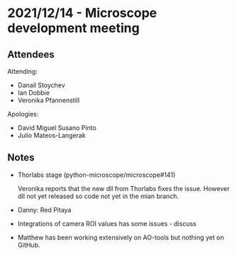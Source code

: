 # 2021/12/14 - Microscope development meeting

## Attendees

Attending:

- Danail Stoychev
- Ian Dobbie
- Veronika Pfannenstill

Apologies:

- David Miguel Susano Pinto
- Julio Mateos-Langerak

## Notes

* Thorlabs stage (python-microscope/microscope#141)

  Veronika reports that the new dll from Thorlabs fixes the
  issue. However dll not yet released so code not yet in the mian
  branch.

* Danny: Red Pitaya

* Integrations of camera ROI values has some issues - discuss

* Matthew has been working extensively on AO-tools but nothing yet on
  GitHub.

